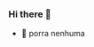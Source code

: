 ### Hi there 👋
- 🔭 porra nenhuma
<!--
**ItsDrue157/ItsDrue157** is a ✨ _special_ ✨ repository because its `README.md` (this file) appears on your GitHub profile.

Here are some ideas to get you started:

- 🔭 porra nenhuma
-->
